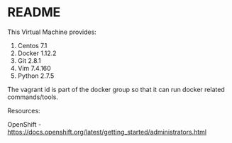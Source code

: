 # README

This Virtual Machine provides:

  1.  Centos 7.1
  2.  Docker 1.12.2
  3.  Git 2.8.1
  4.  Vim 7.4.160
  5.  Python 2.7.5

The vagrant id is part of the docker group so that it can run docker related
commands/tools.


Resources:  

OpenShift - https://docs.openshift.org/latest/getting_started/administrators.html
